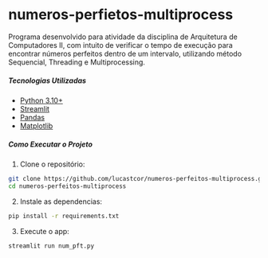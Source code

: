 # numeros-perfietos-multiprocess
Programa desenvolvido para atividade da disciplina de Arquitetura de Computadores II, com intuito de verificar o tempo de execução para encontrar números perfeitos dentro de um intervalo, utilizando método Sequencial, Threading e Multiprocessing.

##### Tecnologias Utilizadas

- [Python 3.10+](https://www.python.org/)
- [Streamlit](https://streamlit.io/)
- [Pandas](https://pandas.pydata.org/)
- [Matplotlib](https://matplotlib.org/)

##### Como Executar o Projeto

1. Clone o repositório:
```bash
git clone https://github.com/lucastcor/numeros-perfeitos-multiprocess.git
cd numeros-perfeitos-multiprocess
```
2. Instale as dependencias:
```bash
pip install -r requirements.txt
```
3. Execute o app:
```bash
streamlit run num_pft.py
```

